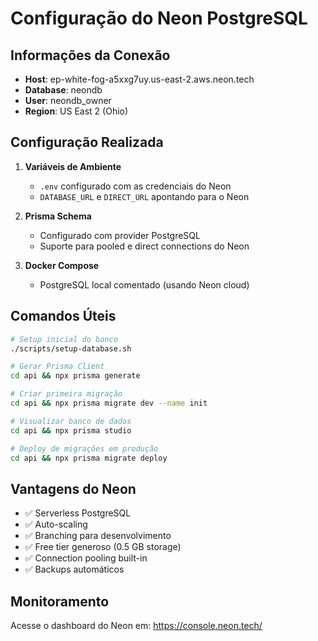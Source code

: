 # Configuração do Neon PostgreSQL

## Informações da Conexão

- **Host**: ep-white-fog-a5xxg7uy.us-east-2.aws.neon.tech
- **Database**: neondb
- **User**: neondb_owner
- **Region**: US East 2 (Ohio)

## Configuração Realizada

1. **Variáveis de Ambiente**
   - `.env` configurado com as credenciais do Neon
   - `DATABASE_URL` e `DIRECT_URL` apontando para o Neon

2. **Prisma Schema**
   - Configurado com provider PostgreSQL
   - Suporte para pooled e direct connections do Neon

3. **Docker Compose**
   - PostgreSQL local comentado (usando Neon cloud)

## Comandos Úteis

```bash
# Setup inicial do banco
./scripts/setup-database.sh

# Gerar Prisma Client
cd api && npx prisma generate

# Criar primeira migração
cd api && npx prisma migrate dev --name init

# Visualizar banco de dados
cd api && npx prisma studio

# Deploy de migrações em produção
cd api && npx prisma migrate deploy
```

## Vantagens do Neon

- ✅ Serverless PostgreSQL
- ✅ Auto-scaling
- ✅ Branching para desenvolvimento
- ✅ Free tier generoso (0.5 GB storage)
- ✅ Connection pooling built-in
- ✅ Backups automáticos

## Monitoramento

Acesse o dashboard do Neon em: https://console.neon.tech/
